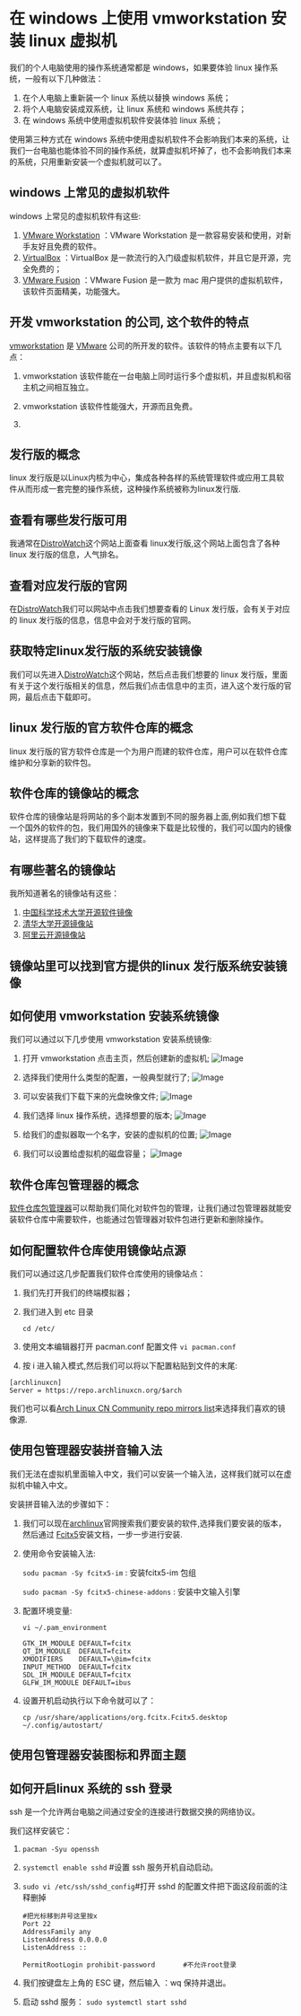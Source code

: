 # 在 windows 上使用 vmworkstation 安装 linux 虚拟机

我们的个人电脑使用的操作系统通常都是 windows，如果要体验 linux 操作系统，一般有以下几种做法：

1. 在个人电脑上重新装一个 linux 系统以替换 windows 系统；
2. 将个人电脑安装成双系统，让 linux 系统和 windows 系统共存；
3. 在 windows 系统中使用虚拟机软件安装体验 linux 系统；

使用第三种方式在 windows 系统中使用虚拟机软件不会影响我们本来的系统，让我们一台电脑也能体验不同的操作系统，就算虚拟机坏掉了，也不会影响我们本来的系统，只用重新安装一个虚拟机就可以了。

## windows 上常见的虚拟机软件

windows 上常见的虚拟机软件有这些:

1. [VMware Workstation](https://www.vmware.com/cn/products/workstation-pro.html) ：VMware Workstation 是一款容易安装和使用，对新手友好且免费的软件。
2. [VirtualBox](https://www.virtualbox.org/) ：VirtualBox 是一款流行的入门级虚拟机软件，并且它是开源，完全免费的；
3. [VMware Fusion](https://www.vmware.com/products/fusion.html) ：VMware Fusion 是一款为 mac 用户提供的虚拟机软件，该软件页面精美，功能强大。

## 开发 vmworkstation 的公司, 这个软件的特点

[vmworkstation](https://www.vmware.com/cn/products/workstation-pro.html) 是 [VMware](https://www.vmware.com/hk.html) 公司的所开发的软件。该软件的特点主要有以下几点：

1. vmworkstation  该软件能在一台电脑上同时运行多个虚拟机，并且虚拟机和宿主机之间相互独立。

2. vmworkstation  该软件性能强大，开源而且免费。

3.

## 发行版的概念

linux 发行版是以Linux内核为中心，集成各种各样的系统管理软件或应用工具软件从而形成一套完整的操作系统，这种操作系统被称为linux发行版.

## 查看有哪些发行版可用

我通常在[DistroWatch](https://distrowatch.com/)这个网站上面查看 linux发行版,这个网站上面包含了各种 linux 发行版的信息，人气排名。

## 查看对应发行版的官网

在[DistroWatch](https://distrowatch.com/)我们可以网站中点击我们想要查看的 Linux 发行版，会有关于对应的 linux 发行版的信息，信息中会对于发行版的官网。

## 获取特定linux发行版的系统安装镜像

我们可以先进入[DistroWatch](https://distrowatch.com/)这个网站，然后点击我们想要的 linux 发行版，里面有关于这个发行版相关的信息，然后我们点击信息中的主页，进入这个发行版的官网，最后点击下载即可。

## linux 发行版的官方软件仓库的概念

linux 发行版的官方软件仓库是一个为用户而建的软件仓库，用户可以在软件仓库维护和分享新的软件包。

## 软件仓库的镜像站的概念

软件仓库的镜像站是将网站的多个副本发置到不同的服务器上面,例如我们想下载一个国外的软件的包，我们用国外的镜像来下载是比较慢的，我们可以国内的镜像站，这样提高了我们的下载软件的速度。

## 有哪些著名的镜像站

我所知道著名的镜像站有这些：

1. [中国科学技术大学开源软件镜像](https://mirrors.ustc.edu.cn/)
2. [清华大学开源镜像站](https://mirrors.tuna.tsinghua.edu.cn/)
3. [阿里云开源镜像站](https://developer.aliyun.com/mirror/)

## 镜像站里可以找到官方提供的linux 发行版系统安装镜像

## 如何使用 vmworkstation 安装系统镜像

我们可以通过以下几步使用 vmworkstation 安装系统镜像:

1. 打开 vmworkstation 点击主页，然后创建新的虚拟机;
![Image](./static/linux_0.jpg)

2. 选择我们使用什么类型的配置，一般典型就行了;
![Image](./static/linux_01.jpg)

3. 可以安装我们下载下来的光盘映像文件;
![Image](./static/linux_02.jpg)

4. 我们选择 linux 操作系统，选择想要的版本;
![Image](./static/linux_03.jpg)

5. 给我们的虚拟器取一个名字，安装的虚拟机的位置;
![Image](./static/linux_04.jpg)

6. 我们可以设置给虚拟机的磁盘容量；
![Image](./static/linux_05.jpg)

## 软件仓库包管理器的概念

[软件仓库包管理器](https://wiki.archlinux.org/title/Pacman_(%E7%AE%80%E4%BD%93%E4%B8%AD%E6%96%87))可以帮助我们简化对软件包的管理，让我们通过包管理器就能安装软件仓库中需要软件，也能通过包管理器对软件包进行更新和删除操作。

## 如何配置软件仓库使用镜像站点源

我们可以通过这几步配置我们软件仓库使用的镜像站点：

1. 我们先打开我们的终端模拟器；

2. 我们进入到 etc 目录

    `cd /etc/`

3. 使用文本编辑器打开 pacman.conf 配置文件
    `vi pacman.conf`

4. 按 i 进入输入模式,然后我们可以将以下配置粘贴到文件的末尾:

```test
[archlinuxcn]
Server = https://repo.archlinuxcn.org/$arch
```

我们也可以看[Arch Linux CN Community repo mirrors list](https://github.com/archlinuxcn/mirrorlist-repo#arch-linux-cn-community-repo-mirrors-list)来选择我们喜欢的镜像源.

## 使用包管理器安装拼音输入法

我们无法在虚拟机里面输入中文，我们可以安装一个输入法，这样我们就可以在虚拟机中输入中文。

安装拼音输入法的步骤如下：

1. 我们可以现在[archlinux](https://archlinux.org/)官网搜索我们要安装的软件,选择我们要安装的版本，然后通过 [Fcitx5](https://wiki.archlinux.org/title/Fcitx5_(%E7%AE%80%E4%BD%93%E4%B8%AD%E6%96%87)#%E5%AE%89%E8%A3%85)安装文档，一步一步进行安装.

2. 使用命令安装输入法:

    `sodu pacman -Sy fcitx5-im` : 安装fcitx5-im 包组

    `sudo pacman -Sy fcitx5-chinese-addons` : 安装中文输入引擎

3. 配置环境变量:

    ```test
    vi ~/.pam_environment

    GTK_IM_MODULE DEFAULT=fcitx
    QT_IM_MODULE  DEFAULT=fcitx
    XMODIFIERS    DEFAULT=\@im=fcitx
    INPUT_METHOD  DEFAULT=fcitx
    SDL_IM_MODULE DEFAULT=fcitx
    GLFW_IM_MODULE DEFAULT=ibus
    ```

4. 设置开机启动执行以下命令就可以了：

    `cp /usr/share/applications/org.fcitx.Fcitx5.desktop ~/.config/autostart/`

## 使用包管理器安装图标和界面主题

## 如何开启linux 系统的 ssh 登录

ssh 是一个允许两台电脑之间通过安全的连接进行数据交换的网络协议。

我们这样安装它：

1. `pacman -Syu openssh`

2. `systemctl enable sshd` #设置 ssh 服务开机自动启动。

3. `sudo vi /etc/ssh/sshd_config`#打开 sshd 的配置文件把下面这段前面的注释删掉

    ```tets
    #把光标移到井号这里按x
    Port 22
    AddressFamily any
    ListenAddress 0.0.0.0
    ListenAddress ::

    PermitRootLogin prohibit-password       #不允许root登录
    ```

4. 我们按键盘左上角的 ESC 键，然后输入 ：wq 保持并退出。

5. 启动 sshd 服务：
    `sudo systemctl start sshd`
